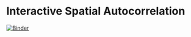 # Interactive Spatial Autocorrelation

[![Binder](http://mybinder.org/badge.svg)](http://mybinder.org/repo/darribas/int_sp_auto)

